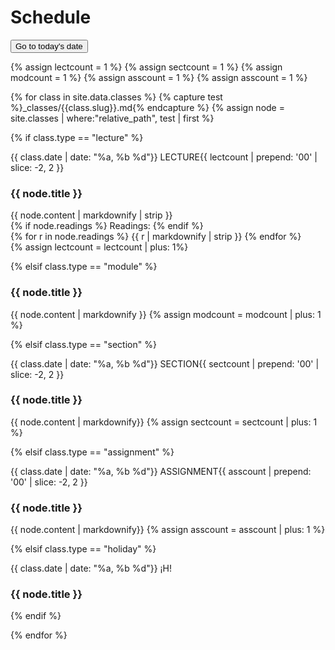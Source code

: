 <link rel="stylesheet" href="css/schedule.css">


# Schedule

<button class="button" id="dateButton">Go to today's date</button> 

<script type="text/javascript" src="scripts/currentDate.js"></script>


{% assign lectcount = 1 %}
{% assign sectcount = 1 %}
{% assign modcount = 1 %}
{% assign asscount = 1 %}
{% assign asscount = 1 %}

<div id="all_schedule">
{% for class in site.data.classes %}
{% capture test %}_classes/{{class.slug}}.md{% endcapture %}
{% assign node = site.classes | where:"relative_path", test | first %}

{% if class.type == "lecture" %}
<div class="lecture"  id="rPerClass">
<div class="titleparent">
<div class="two-column2">
<span id="{{ class.date | date_to_string }}" class="tdate">
  {{ class.date | date: "%a, %b %d"}}
</span> 
<span class="tnumber"> LECTURE{{ lectcount | prepend: '00' | slice: -2, 2 }}</span>
</div>
<div class="two-column1">
<h3><span class="ttitle"> {{ node.title }}</span></h3>
</div>
</div>
<div class="parent">
<div class="two-column2">
{{ node.content | markdownify | strip }}
</div>
<div class="two-column1">
{% if node.readings %}
Readings:
{% endif %}
<div class="readings">
{% for r in node.readings %}
{{ r | markdownify | strip }}
{% endfor %}
</div>
{% assign lectcount = lectcount | plus: 1%}
</div>
</div>
</div>


{% elsif class.type == "module" %}
<div class="module" id="rPerClass">
<div class="titleparent">
<!-- 
<div class="two-column2">
<span id="{{ class.date | date_to_string }}" class="tdate">
  {{ class.date | date: "%a, %b %d"}}
</span> 
<span class="tnumber"> MODULE{{ modcount | prepend: '00' | slice: -2, 2 }}</span>
</div>
!-->
<div class="two-column1">
<h3><span class="ttitle"> {{ node.title }}</span></h3>
</div>
</div>
{{ node.content | markdownify }}
{% assign modcount = modcount | plus: 1 %}
</div>


{% elsif class.type == "section" %}
<div class="section" id="rPerClass">
<div class="titleparent">
<div class="two-column2">
<span id="{{ class.date | date_to_string }}" class="tdate">
  {{ class.date | date: "%a, %b %d"}}
</span> 
<span class="tnumber"> SECTION{{ sectcount | prepend: '00' | slice: -2, 2 }}</span>
</div>
<div class="two-column1">
<h3><span class="ttitle"> {{ node.title }}</span></h3>
</div>
</div>
{{ node.content | markdownify}}
{% assign sectcount = sectcount | plus: 1 %}
</div>

{% elsif class.type == "assignment" %}
<div class="assignment" id="rPerClass">
<div class="titleparent">
<div class="two-column2">
<span id="{{ class.date | date_to_string }}" class="tdate">
  {{ class.date | date: "%a, %b %d"}}
</span> 
<span class="tnumber"> ASSIGNMENT{{ asscount | prepend: '00' | slice: -2, 2 }}</span>
</div>
<div class="two-column1">
<h3><span class="ttitle"> {{ node.title }} </span></h3>
</div>
</div>
{{ node.content | markdownify}}
{% assign asscount = asscount | plus: 1 %}
</div>

{% elsif class.type == "holiday" %}
<div class="holiday" id="rPerClass">
<div class="titleparent">
<div class="two-column2">
<span id="{{ class.date | date_to_string }}" class="tdate">
  {{ class.date | date: "%a, %b %d"}}
</span> 
<span class="tnumber"> ¡H!</span>
</div>
<div class="two-column1">
<h3><span class="ttitle"> {{ node.title }}</span></h3>
</div>
</div>
</div>
{% endif %}
  
{% endfor %}

</div>

<script>

  // Get the division inside which the
  // spans have to be found
  let container = document.getElementById("all_schedule");
  let spans = container.getElementsByTagName("span");


  // Iterate over spans
  for (let span of spans) {

    // Create a new list element with the data
    // let listElem = document.createElement("li");
    // listElem.textContent = span.textContent;

    // Insert text content of span inside output html element
    console.log(span.id);
  };

</script>


